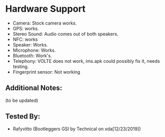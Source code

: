 # Hardware Support
* Camera: Stock camera works.
* GPS:  works.
* Stereo Sound: Audio comes out of both speakers.
* NFC: works 
* Speaker: Works.
* Microphone: Works.
* Bluetooth: Work's.
* Telephony: VOLTE does not work, ims.apk could possibly fix it, needs testing.
* Fingerprint sensor: Not working

## Additional Notes:
(to be updated)

## Tested By:
* Rafyvitto (Bootleggers GSI by Technical on xda[12/23/2019])
